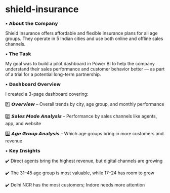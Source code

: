 # shield-insurance

▪️ 𝗔𝗯𝗼𝘂𝘁 𝘁𝗵𝗲 𝗖𝗼𝗺𝗽𝗮𝗻𝘆

 Shield Insurance offers affordable and flexible insurance plans for all age groups. They operate in 5 Indian cities and use both online and offline sales channels.



▪️ 𝗧𝗵𝗲 𝗧𝗮𝘀𝗸

 My goal was to build a pilot dashboard in Power BI to help the company understand their sales performance and customer behavior better — as part of a trial for a potential long-term partnership.



▪️ 𝗗𝗮𝘀𝗵𝗯𝗼𝗮𝗿𝗱 𝗢𝘃𝗲𝗿𝘃𝗶𝗲𝘄

 I created a 3-page dashboard covering:



1️⃣ 𝙊𝙫𝙚𝙧𝙫𝙞𝙚𝙬 – Overall trends by city, age group, and monthly performance

2️⃣ 𝙎𝙖𝙡𝙚𝙨 𝙈𝙤𝙙𝙚 𝘼𝙣𝙖𝙡𝙮𝙨𝙞𝙨 – Performance by sales channels like agents, app,    and website

3️⃣ 𝘼𝙜𝙚 𝙂𝙧𝙤𝙪𝙥 𝘼𝙣𝙖𝙡𝙮𝙨𝙞𝙨 – Which age groups bring in more customers and revenue



▪️  𝗞𝗲𝘆 𝗜𝗻𝘀𝗶𝗴𝗵𝘁𝘀

 ✔️ Direct agents bring the highest revenue, but digital channels are growing

 ✔️ The 31–45 age group is most valuable, while 17–24 has room to grow

 ✔️ Delhi NCR has the most customers; Indore needs more attention
